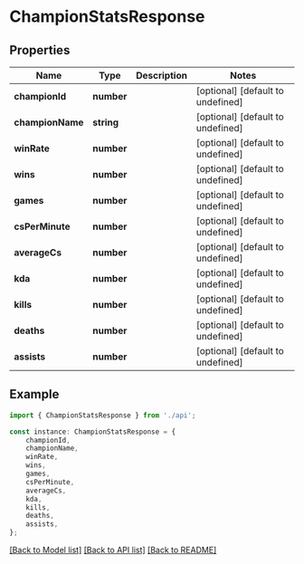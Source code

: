 # ChampionStatsResponse


## Properties

Name | Type | Description | Notes
------------ | ------------- | ------------- | -------------
**championId** | **number** |  | [optional] [default to undefined]
**championName** | **string** |  | [optional] [default to undefined]
**winRate** | **number** |  | [optional] [default to undefined]
**wins** | **number** |  | [optional] [default to undefined]
**games** | **number** |  | [optional] [default to undefined]
**csPerMinute** | **number** |  | [optional] [default to undefined]
**averageCs** | **number** |  | [optional] [default to undefined]
**kda** | **number** |  | [optional] [default to undefined]
**kills** | **number** |  | [optional] [default to undefined]
**deaths** | **number** |  | [optional] [default to undefined]
**assists** | **number** |  | [optional] [default to undefined]

## Example

```typescript
import { ChampionStatsResponse } from './api';

const instance: ChampionStatsResponse = {
    championId,
    championName,
    winRate,
    wins,
    games,
    csPerMinute,
    averageCs,
    kda,
    kills,
    deaths,
    assists,
};
```

[[Back to Model list]](../README.md#documentation-for-models) [[Back to API list]](../README.md#documentation-for-api-endpoints) [[Back to README]](../README.md)
